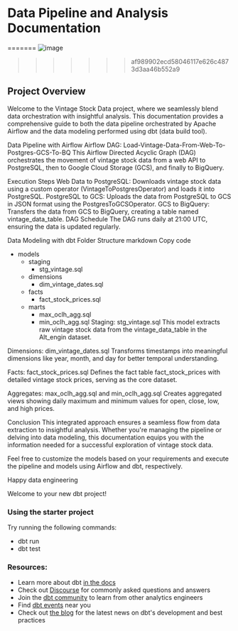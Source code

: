 # Data Pipeline and Analysis Documentation


=======
![image](https://github.com/Gospelmairo/ELT-Datapipeline-using-Airflow-and-DBT/assets/128805659/b5fc3215-19a5-4f6f-9331-f64a97771c80)
>>>>>>> af989902ecd58046117e626c4873d3aa46b552a9


## Project Overview
Welcome to the Vintage Stock Data project, where we seamlessly blend data orchestration with insightful analysis. This documentation provides a comprehensive guide to both the data pipeline orchestrated by Apache Airflow and the data modeling performed using dbt (data build tool).

Data Pipeline with Airflow
Airflow DAG: Load-Vintage-Data-From-Web-To-Postgres-GCS-To-BQ
This Airflow Directed Acyclic Graph (DAG) orchestrates the movement of vintage stock data from a web API to PostgreSQL, then to Google Cloud Storage (GCS), and finally to BigQuery.

Execution Steps
Web Data to PostgreSQL: Downloads vintage stock data using a custom operator (VintageToPostgresOperator) and loads it into PostgreSQL.
PostgreSQL to GCS: Uploads the data from PostgreSQL to GCS in JSON format using the PostgresToGCSOperator.
GCS to BigQuery: Transfers the data from GCS to BigQuery, creating a table named vintage_data_table.
DAG Schedule
The DAG runs daily at 21:00 UTC, ensuring the data is updated regularly.

Data Modeling with dbt
Folder Structure
markdown
Copy code
- models
  - staging
    - stg_vintage.sql
  - dimensions
    - dim_vintage_dates.sql
  - facts
    - fact_stock_prices.sql
  - marts
    - max_oclh_agg.sql
    - min_oclh_agg.sql
Staging: stg_vintage.sql
This model extracts raw vintage stock data from the vintage_data_table in the Alt_engin dataset.

Dimensions: dim_vintage_dates.sql
Transforms timestamps into meaningful dimensions like year, month, and day for better temporal understanding.

Facts: fact_stock_prices.sql
Defines the fact table fact_stock_prices with detailed vintage stock prices, serving as the core dataset.

Aggregates: max_oclh_agg.sql and min_oclh_agg.sql
Creates aggregated views showing daily maximum and minimum values for open, close, low, and high prices.

Conclusion
This integrated approach ensures a seamless flow from data extraction to insightful analysis. Whether you're managing the pipeline or delving into data modeling, this documentation equips you with the information needed for a successful exploration of vintage stock data.

Feel free to customize the models based on your requirements and execute the pipeline and models using Airflow and dbt, respectively.

Happy data engineering








Welcome to your new dbt project!

### Using the starter project

Try running the following commands:
- dbt run
- dbt test


### Resources:
- Learn more about dbt [in the docs](https://docs.getdbt.com/docs/introduction)
- Check out [Discourse](https://discourse.getdbt.com/) for commonly asked questions and answers
- Join the [dbt community](https://getdbt.com/community) to learn from other analytics engineers
- Find [dbt events](https://events.getdbt.com) near you
- Check out [the blog](https://blog.getdbt.com/) for the latest news on dbt's development and best practices
